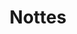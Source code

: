 ---
title: Nottes
description: Take simple notes and share them.
coverImage: /assets/img/work/designs/sample.jfif
---